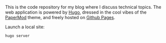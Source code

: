 This is the code repository for my blog where I discuss technical topics. The web application is powered by [Hugo](https://gohugo.io/), dressed in the cool vibes of the [PaperMod](https://github.com/adityatelange/hugo-PaperMod) theme, and freely hosted on [Github Pages](https://pages.github.com/).

Launch a local site:
```
hugo server
```